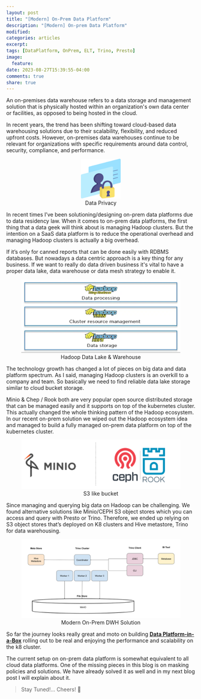 ```yaml
---
layout: post
title: "[Modern] On-Prem Data Platform"
description: "[Modern] On-prem Data Platform"
modified:
categories: articles
excerpt:
tags: [DataPlatform, OnPrem, ELT, Trino, Presto]
image:
  feature:
date: 2023-08-27T15:39:55-04:00
comments: true
share: true
---
```



An on-premises data warehouse refers to a data storage and management solution that is physically hosted within an organization's own data center or facilities, as opposed to being hosted in the cloud. 

In recent years, the trend has been shifting toward cloud-based data warehousing solutions due to their scalability, flexibility, and reduced upfront costs. However, on-premises data warehouses continue to be relevant for organizations with specific requirements around data control, security, compliance, and performance.  

<figure style="text-align: center;">
  <a href="/articles/data-privacy.png"><img src="/articles/data-privacy.png" alt="image" width="25%" height="25%"></a>
  <figcaption>Data Privacy</figcaption>
</figure>

In recent times I’ve been solutioning/designing on-prem data platforms due to data residency law. When it comes to on-prem data platforms, the first thing that a data geek will think about is managing Hadoop clusters. But the intention on a SaaS data platform is to reduce the operational overhead and managing Hadoop clusters is actually a big overhead. 

If it’s only for canned reports that can be done easily with RDBMS databases. But nowadays a data centric approach is a key thing for any business. If we want to really do data driven business it's vital to have a proper data lake, data warehouse or data mesh strategy to enable it.

<figure style="text-align: center;">
	<a href="/articles/hadoop-dp.png"><img src="/articles/hadoop-dp.png" alt="image"></a>
  <figcaption>Hadoop Data Lake & Warehouse</figcaption>
</figure>

The technology growth has changed a lot of pieces on big data and data platform spectrum. As I said, managing Hadoop clusters is an overkill to a company and team. So basically we need to find reliable data lake storage similar to cloud bucket storage.

Minio & Chep / Rook both are very popular open source distributed storage that can be managed easily and it supports on top of the kubernetes cluster. This actually changed the whole thinking pattern of the Hadoop ecosystem. In our recent on-prem solution we wiped out the Hadoop ecosystem idea and managed to build a fully managed on-prem data platform on top of the kubernetes cluster. 


<figure style="text-align: center;">
  <a href="/articles/s3-bucket.png"><img src="/articles/s3-bucket.png" alt="image"></a>
    <figcaption>S3 like bucket</figcaption>
</figure>

Since managing and querying big data on Hadoop can be challenging. We found alternative solutions like Minio/CEPH S3 object stores which you can access and query with Presto or Trino. Therefore, we ended up relying on S3 object stores that’s deployed on K8 clusters and Hive metastore, Trino for data warehousing. 


<figure style="text-align: center;">
	<a href="/articles/On-Prem-DWH-Solution.png"><img src="/articles/On-Prem-DWH-Solution.png" alt="image" ></a>
    <figcaption>Modern On-Prem DWH Solution</figcaption>
</figure>

So far the journey looks really great and moto on building [**Data Platform-in-a-Box**](articles/data-platform-in-a-box/) rolling out to be real and enjoying the performance and scalability on the k8 cluster.

The current setup on on-prem data platform is somewhat equivalent to all cloud data platforms. One of the missing pieces in this blog is on masking policies and solutions. We have already solved it as well and in my next blog post I will explain about it. 

> Stay Tuned!... Cheers! 🍺



